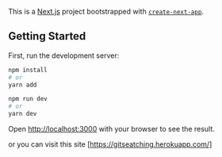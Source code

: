 This is a [Next.js](https://nextjs.org/) project bootstrapped with [`create-next-app`](https://github.com/vercel/next.js/tree/canary/packages/create-next-app).

## Getting Started

First, run the development server:

```bash
npm install
# or
yarn add

npm run dev
# or
yarn dev
```

Open [http://localhost:3000](http://localhost:3000) with your browser to see the result.

or you can visit this site [https://gitseatching.herokuapp.com/]